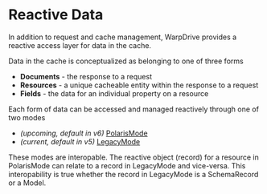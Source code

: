 # Reactive Data

In addition to request and cache management, WarpDrive provides a reactive access
layer for data in the cache.

Data in the cache is conceptualized as belonging to one of three forms

- **Documents** - the response to a request
- **Resources** - a unique cacheable entity within the response to a request
- **Fields** - the data for an individual property on a resource

Each form of data can be accessed and managed reactively through one of two modes

- *(upcoming, default in v6)* [PolarisMode](./polaris/overview.md)
- *(current, default in v5)* [LegacyMode](./legacy/overview.md)

These modes are interopable. The reactive object (record) for a resource in PolarisMode can relate to
a record in LegacyMode and vice-versa. This interopability is true whether the record in LegacyMode is
a SchemaRecord or a Model.
